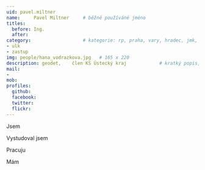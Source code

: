 ```yaml
---
uid: pavel.miltner
name:     Pavel Miltner  	# běžně používáné jméno
titles:
  before: Ing.
  after:
category:                 	# kategorie: rp, praha, vary, hradec, jmk, senat
- ulk
- zastup
img: people/hana_vodrazkova.jpg   # 165 x 220
description: geodet,    člen KS Ústecký kraj           	# kratký popis, max 160 znaků
mail:
- 
mob:	
profiles:
  github:
  facebook: 
  twitter: 
  flickr: 
---
```

Jsem 

Vystudoval jsem 

Pracuju 


Mám 
